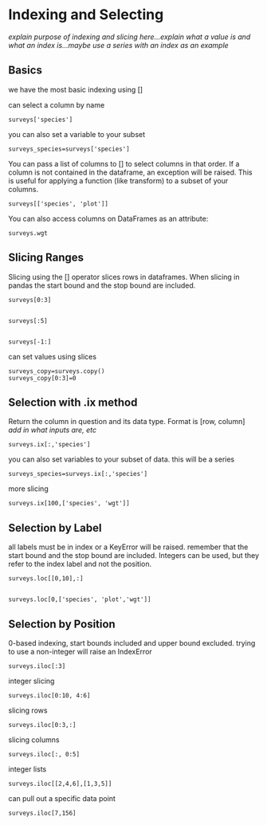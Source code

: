 
# Indexing and Selecting

*explain purpose of indexing and slicing here...explain what a value is and what
an index is...maybe use a series with an index as an example*

## Basics

we have the most basic indexing using []

can select a column by name


    surveys['species']

you can also set a variable to your subset


    surveys_species=surveys['species']

You can pass a list of columns to [] to select columns in that order. If a
column is not contained in the dataframe, an exception will be raised. This is
useful for applying a function (like transform) to a subset of your columns.


    surveys[['species', 'plot']]

You can also access columns on DataFrames as an attribute:


    surveys.wgt

## Slicing Ranges

Slicing using the [] operator slices rows in dataframes. When slicing in pandas
the start bound and the stop bound are included. 


    surveys[0:3]


    surveys[:5]


    surveys[-1:]

can set values using slices


    surveys_copy=surveys.copy()
    surveys_copy[0:3]=0

## Selection with .ix method

Return the column in question and its data type. Format is [row, column] *add in
what inputs are, etc*


    surveys.ix[:,'species']

you can also set variables to your subset of data. this will be a series


    surveys_species=surveys.ix[:,'species']

more slicing


    surveys.ix[100,['species', 'wgt']]

## Selection by Label

all labels must be in index or a KeyError will be raised. remember that the
start bound and the stop bound are included. Integers can be used, but they
refer to the index label and not the position.


    surveys.loc[[0,10],:]


    surveys.loc[0,['species', 'plot','wgt']]

## Selection by Position

0-based indexing, start bounds included and upper bound excluded. trying to use
a non-integer will raise an IndexError


    surveys.iloc[:3]

integer slicing


    surveys.iloc[0:10, 4:6]

slicing rows


    surveys.iloc[0:3,:]

slicing columns


    surveys.iloc[:, 0:5]

integer lists


    surveys.iloc[[2,4,6],[1,3,5]]

can pull out a specific data point


    surveys.iloc[7,156]
